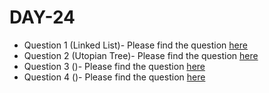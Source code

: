 # DAY-24

* Question 1 (Linked List)- Please find the question [here](./Question-1/question.pdf)
* Question 2 (Utopian Tree)- Please find the question [here](./Question-2/question.pdf)
* Question 3 ()- Please find the question [here]()
* Question 4 ()- Please find the question [here](./Question-4/question.pdf)

